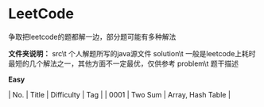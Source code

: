 # LeetCode

争取把leetcode的题都解一边，部分题可能有多种解法

**文件夹说明：**
src\t 个人解题所写的java源文件
solution\t 一般是leetcode上耗时最短的几个解法之一，其他方面不一定最优，仅供参考
problem\t 题干描述

**Easy**

| No. | Title | Difficulty | Tag |
| 0001 | Two Sum | Array, Hash Table | 
